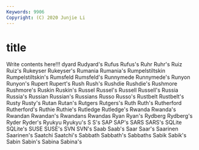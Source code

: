 ```yaml
---
Keywords: 9906
Copyright: (C) 2020 Junjie Li
---
```


# title

Write contents here!!!
dyard 
Rudyard's 
Rufus 
Rufus's
Ruhr 
Ruhr's 
Ruiz 
Ruiz's 
Rukeyser 
Rukeyser's 
Rumania 
Rumania's 
Rumpelstiltskin 
Rumpelstiltskin's
Rumsfeld 
Rumsfeld's 
Runnymede 
Runnymede's 
Runyon 
Runyon's 
Rupert 
Rupert's 
Rush 
Rush's
Rushdie 
Rushdie's 
Rushmore 
Rushmore's 
Ruskin 
Ruskin's 
Russel 
Russel's 
Russell 
Russell's
Russia 
Russia's 
Russian 
Russian's 
Russians 
Russo 
Russo's 
Rustbelt 
Rustbelt's 
Rusty
Rusty's 
Rutan 
Rutan's 
Rutgers 
Rutgers's 
Ruth 
Ruth's 
Rutherford 
Rutherford's 
Ruthie
Ruthie's 
Rutledge 
Rutledge's 
Rwanda 
Rwanda's 
Rwandan 
Rwandan's 
Rwandans 
Rwandas 
Ryan
Ryan's 
Rydberg 
Rydberg's 
Ryder 
Ryder's 
Ryukyu 
Ryukyu's 
S 
S's 
SAP
SAP's 
SARS 
SARS's 
SQLite 
SQLite's 
SUSE 
SUSE's 
SVN 
SVN's 
Saab
Saab's 
Saar 
Saar's 
Saarinen 
Saarinen's 
Saatchi 
Saatchi's 
Sabbath 
Sabbath's 
Sabbaths
Sabik 
Sabik's 
Sabin 
Sabin's 
Sabina 
Sabina's 
